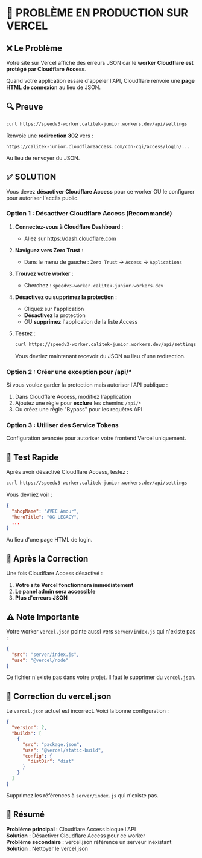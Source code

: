 # 🚨 PROBLÈME EN PRODUCTION SUR VERCEL

## ❌ Le Problème

Votre site sur Vercel affiche des erreurs JSON car le **worker Cloudflare est protégé par Cloudflare Access**.

Quand votre application essaie d'appeler l'API, Cloudflare renvoie une **page HTML de connexion** au lieu de JSON.

## 🔍 Preuve

```bash
curl https://speedv3-worker.calitek-junior.workers.dev/api/settings
```

Renvoie une **redirection 302** vers :
```
https://calitek-junior.cloudflareaccess.com/cdn-cgi/access/login/...
```

Au lieu de renvoyer du JSON.

## ✅ SOLUTION

Vous devez **désactiver Cloudflare Access** pour ce worker OU le configurer pour autoriser l'accès public.

### Option 1 : Désactiver Cloudflare Access (Recommandé)

1. **Connectez-vous à Cloudflare Dashboard** :
   - Allez sur https://dash.cloudflare.com

2. **Naviguez vers Zero Trust** :
   - Dans le menu de gauche : `Zero Trust` → `Access` → `Applications`

3. **Trouvez votre worker** :
   - Cherchez : `speedv3-worker.calitek-junior.workers.dev`

4. **Désactivez ou supprimez la protection** :
   - Cliquez sur l'application
   - **Désactivez** la protection
   - OU **supprimez** l'application de la liste Access

5. **Testez** :
   ```bash
   curl https://speedv3-worker.calitek-junior.workers.dev/api/settings
   ```
   Vous devriez maintenant recevoir du JSON au lieu d'une redirection.

### Option 2 : Créer une exception pour /api/*

Si vous voulez garder la protection mais autoriser l'API publique :

1. Dans Cloudflare Access, modifiez l'application
2. Ajoutez une règle pour **exclure** les chemins `/api/*`
3. Ou créez une règle "Bypass" pour les requêtes API

### Option 3 : Utiliser des Service Tokens

Configuration avancée pour autoriser votre frontend Vercel uniquement.

## 🧪 Test Rapide

Après avoir désactivé Cloudflare Access, testez :

```bash
curl https://speedv3-worker.calitek-junior.workers.dev/api/settings
```

Vous devriez voir :
```json
{
  "shopName": "AVEC Amour",
  "heroTitle": "OG LEGACY",
  ...
}
```

Au lieu d'une page HTML de login.

## 🎯 Après la Correction

Une fois Cloudflare Access désactivé :

1. **Votre site Vercel fonctionnera immédiatement**
2. **Le panel admin sera accessible**
3. **Plus d'erreurs JSON**

## ⚠️ Note Importante

Votre worker `vercel.json` pointe aussi vers `server/index.js` qui n'existe pas :

```json
{
  "src": "server/index.js",
  "use": "@vercel/node"
}
```

Ce fichier n'existe pas dans votre projet. Il faut le supprimer du `vercel.json`.

## 🔧 Correction du vercel.json

Le `vercel.json` actuel est incorrect. Voici la bonne configuration :

```json
{
  "version": 2,
  "builds": [
    {
      "src": "package.json",
      "use": "@vercel/static-build",
      "config": {
        "distDir": "dist"
      }
    }
  ]
}
```

Supprimez les références à `server/index.js` qui n'existe pas.

## 📝 Résumé

**Problème principal** : Cloudflare Access bloque l'API  
**Solution** : Désactiver Cloudflare Access pour ce worker  
**Problème secondaire** : vercel.json référence un serveur inexistant  
**Solution** : Nettoyer le vercel.json
